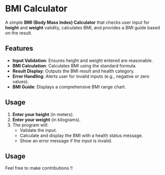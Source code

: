 # BMI Calculator

A simple **BMI (Body Mass Index) Calculator** that checks user input for **height** and **weight** validity, calculates BMI, and provides a BMI guide based on the result.

## Features

- **Input Validation**: Ensures height and weight entered are reasonable.
- **BMI Calculation**: Calculates BMI using the standard formula.
- **Result Display**: Outputs the BMI result and health category.
- **Error Handling**: Alerts user for invalid inputs (e.g., negative or zero values).
- **BMI Guide**: Displays a comprehensive BMI range chart.

## Usage

1. **Enter your height** (in meters).
2. **Enter your weight** (in kilograms).
3. The program will:
   - Validate the input.
   - Calculate and display the BMI with a health status message.
   - Show an error message if the input is invalid.

## Usage
Feel free to make contributions !!